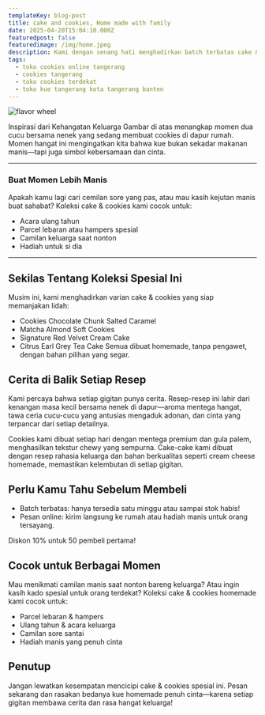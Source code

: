 ```yaml
---
templateKey: blog-post
title: cake and cookies, Home made with family
date: 2025-04-20T15:04:10.000Z
featuredpost: false
featuredimage: /img/home.jpeg
description: Kami dengan senang hati menghadirkan batch terbatas cake & cookies edisi spesial, yang tersedia mulai minggu depan! Koleksi ini dibuat dengan resep rahasia keluarga yang sudah turun-temurun dan sentuhan modern yang bikin nagih.
tags:
  - toko cookies online tangerang
  - cookies tangerang
  - toko cookies terdekat
  - toko kue tangerang kota tangerang banten
---
```

![flavor wheel](/img/home.jpeg)

Inspirasi dari Kehangatan Keluarga
Gambar di atas menangkap momen dua cucu bersama nenek yang sedang membuat cookies di dapur rumah. Momen hangat ini mengingatkan kita bahwa kue bukan sekadar makanan manis—tapi juga simbol kebersamaan dan cinta.


---


### Buat Momen Lebih Manis

Apakah kamu lagi cari cemilan sore yang pas, atau mau kasih kejutan manis buat sahabat? Koleksi cake & cookies kami cocok untuk:

- Acara ulang tahun  
- Parcel lebaran atau hampers spesial  
- Camilan keluarga saat nonton  
- Hadiah untuk si dia 

---
## Sekilas Tentang Koleksi Spesial Ini
Musim ini, kami menghadirkan varian cake & cookies yang siap memanjakan lidah:

- Cookies Chocolate Chunk Salted Caramel
- Matcha Almond Soft Cookies
- Signature Red Velvet Cream Cake
- Citrus Earl Grey Tea Cake
Semua dibuat homemade, tanpa pengawet, dengan bahan pilihan yang segar.

## Cerita di Balik Setiap Resep

Kami percaya bahwa setiap gigitan punya cerita. Resep-resep ini lahir dari kenangan masa kecil bersama nenek di dapur—aroma mentega hangat, tawa ceria cucu-cucu yang antusias mengaduk adonan, dan cinta yang terpancar dari setiap detailnya.

Cookies kami dibuat setiap hari dengan mentega premium dan gula palem, menghasilkan tekstur chewy yang sempurna. Cake-cake kami dibuat dengan resep rahasia keluarga dan bahan berkualitas seperti cream cheese homemade, memastikan kelembutan di setiap gigitan.

## Perlu Kamu Tahu Sebelum Membeli
- Batch terbatas: hanya tersedia satu minggu atau sampai stok habis!
- Pesan online: kirim langsung ke rumah atau hadiah manis untuk orang tersayang.

Diskon 10% untuk 50 pembeli pertama!

## Cocok untuk Berbagai Momen
Mau menikmati camilan manis saat nonton bareng keluarga? Atau ingin kasih kado spesial untuk orang terdekat? Koleksi cake & cookies homemade kami cocok untuk:

- Parcel lebaran & hampers
- Ulang tahun & acara keluarga
- Camilan sore santai
- Hadiah manis yang penuh cinta

## Penutup
Jangan lewatkan kesempatan mencicipi cake & cookies spesial ini. Pesan sekarang dan rasakan bedanya kue homemade penuh cinta—karena setiap gigitan membawa cerita dan rasa hangat keluarga!